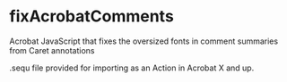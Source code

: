 # fixAcrobatComments
Acrobat JavaScript that fixes the oversized fonts in comment summaries from Caret annotations

.sequ file provided for importing as an Action in Acrobat X and up.
